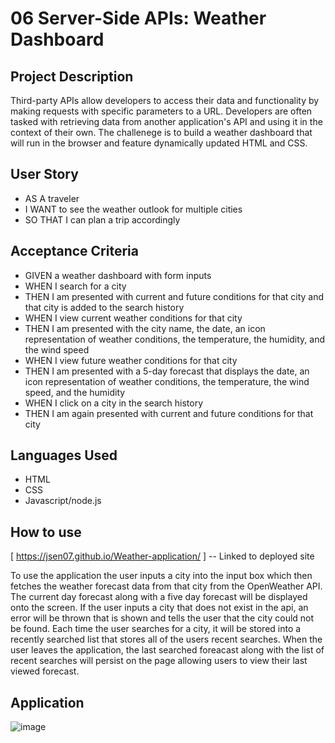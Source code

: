# 06 Server-Side APIs: Weather Dashboard

## Project Description
Third-party APIs allow developers to access their data and functionality by making requests with specific parameters to a URL. Developers are often tasked with retrieving data from another application's API and using it in the context of their own. The challenege is to build a weather dashboard that will run in the browser and feature dynamically updated HTML and CSS.


## User Story

- AS A traveler
- I WANT to see the weather outlook for multiple cities
- SO THAT I can plan a trip accordingly


## Acceptance Criteria

- GIVEN a weather dashboard with form inputs
- WHEN I search for a city
- THEN I am presented with current and future conditions for that city and that city is added to the search history
- WHEN I view current weather conditions for that city
- THEN I am presented with the city name, the date, an icon representation of weather conditions, the temperature, the humidity, and the wind speed
- WHEN I view future weather conditions for that city
- THEN I am presented with a 5-day forecast that displays the date, an icon representation of weather conditions, the temperature, the wind speed, and the humidity
- WHEN I click on a city in the search history
- THEN I am again presented with current and future conditions for that city

## Languages Used

- HTML
- CSS
- Javascript/node.js

## How to use
[ https://jsen07.github.io/Weather-application/ ] -- Linked to deployed site

To use the application the user inputs a city into the input box which then fetches the weather forecast data from that city from the OpenWeather API. The current day forecast along with a five day forecast will be displayed onto the screen. If the user inputs a city that does not exist in the api, an error will be thrown that is shown and tells the user that the city could not be found. Each time the user searches for a city, it will be stored into a recently searched list that stores all of the users recent searches. When the user leaves the application, the last searched foreacast along with the list of recent searches will persist on the page allowing users to view their last viewed forecast.



## Application
![image](https://user-images.githubusercontent.com/56829664/224166591-52adc169-192a-430a-9b4c-e73199bce509.png)
